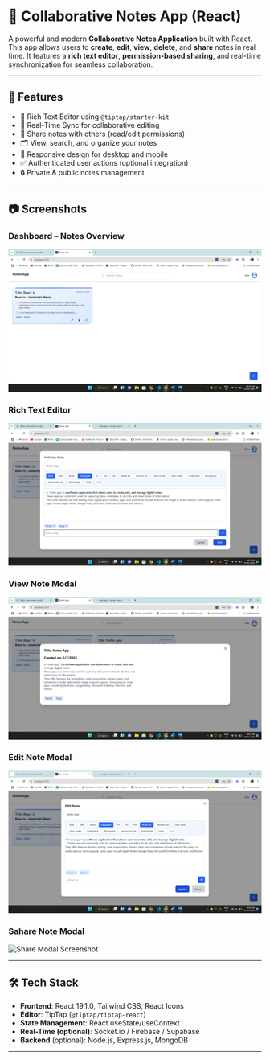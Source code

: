 # 📝 Collaborative Notes App (React)

A powerful and modern **Collaborative Notes Application** built with React. This app allows users to **create**, **edit**, **view**, **delete**, and **share** notes in real time. It features a **rich text editor**, **permission-based sharing**, and real-time synchronization for seamless collaboration.

---

## 🚀 Features

- 📝 Rich Text Editor using `@tiptap/starter-kit`
- 🔄 Real-Time Sync for collaborative editing
- 👥 Share notes with others (read/edit permissions)
- 🗂️ View, search, and organize your notes
- 📱 Responsive design for desktop and mobile
- ✅ Authenticated user actions (optional integration)
- 🔒 Private & public notes management

---

## 📷 Screenshots

### Dashboard – Notes Overview
![Dashboard Screenshot](./screenshots/Dashboard.png)

### Rich Text Editor
![Editor Screenshot](./screenshots/Editor.png)

### View Note Modal
![View Modal Screenshot](./screenshots/View.png)

### Edit Note Modal
![Edit Modal Screenshot](./screenshots/Edit.png)

### Sahare Note Modal
![Share Modal Screenshot](./screenshots/Sahre.png)

---

## 🛠️ Tech Stack

- **Frontend**: React 19.1.0, Tailwind CSS, React Icons
- **Editor**: TipTap (`@tiptap/tiptap-react`)
- **State Management**: React useState/useContext
- **Real-Time (optional)**: Socket.io / Firebase / Supabase
- **Backend** (optional): Node.js, Express.js, MongoDB

---


